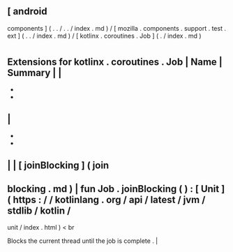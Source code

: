 [
android
-
components
]
(
.
.
/
.
.
/
index
.
md
)
/
[
mozilla
.
components
.
support
.
test
.
ext
]
(
.
.
/
index
.
md
)
/
[
kotlinx
.
coroutines
.
Job
]
(
.
/
index
.
md
)
#
#
#
Extensions
for
kotlinx
.
coroutines
.
Job
|
Name
|
Summary
|
|
-
-
-
|
-
-
-
|
|
[
joinBlocking
]
(
join
-
blocking
.
md
)
|
fun
Job
.
joinBlocking
(
)
:
[
Unit
]
(
https
:
/
/
kotlinlang
.
org
/
api
/
latest
/
jvm
/
stdlib
/
kotlin
/
-
unit
/
index
.
html
)
<
br
>
Blocks
the
current
thread
until
the
job
is
complete
.
|
